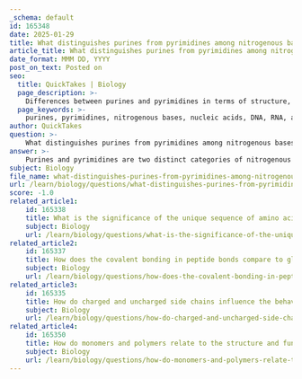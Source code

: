 ```yaml
---
_schema: default
id: 165348
date: 2025-01-29
title: What distinguishes purines from pyrimidines among nitrogenous bases?
article_title: What distinguishes purines from pyrimidines among nitrogenous bases?
date_format: MMM DD, YYYY
post_on_text: Posted on
seo:
  title: QuickTakes | Biology
  page_description: >-
    Differences between purines and pyrimidines in terms of structure, chemical composition, and function in nucleic acids such as DNA and RNA.
  page_keywords: >-
    purines, pyrimidines, nitrogenous bases, nucleic acids, DNA, RNA, adenine, guanine, cytosine, thymine, uracil, base pairing, biochemical processes, nucleotide structure
author: QuickTakes
question: >-
    What distinguishes purines from pyrimidines among nitrogenous bases?
answer: >-
    Purines and pyrimidines are two distinct categories of nitrogenous bases that play crucial roles in the structure of nucleic acids like DNA and RNA. Here are the key differences that distinguish purines from pyrimidines:\n\n1. **Structure**:\n   - **Purines**: These are larger, double-ring structures composed of a fused pyrimidine and imidazole ring. The two purines found in nucleic acids are adenine (A) and guanine (G).\n   - **Pyrimidines**: These are smaller, single-ring structures. The pyrimidines present in nucleic acids include cytosine (C), thymine (T), and uracil (U).\n\n2. **Chemical Composition**:\n   - **Purines**: The general formula for purines is C5H5N5, indicating a higher number of carbon and nitrogen atoms compared to pyrimidines.\n   - **Pyrimidines**: The general formula for pyrimidines is C4H4N2, which reflects their simpler structure.\n\n3. **Base Pairing**:\n   - In DNA, purines pair with pyrimidines to maintain a consistent width of the DNA double helix. Adenine pairs with thymine (or uracil in RNA), and guanine pairs with cytosine. This specific pairing is essential for the stability and integrity of the genetic code.\n\n4. **Functionality**:\n   - Both purines and pyrimidines are essential for the formation of nucleotides, which are the building blocks of nucleic acids. However, their structural differences influence how they interact with other molecules and their roles in various biochemical processes.\n\nIn summary, the primary distinctions between purines and pyrimidines lie in their structural complexity, chemical composition, and their specific roles in base pairing within nucleic acids.
subject: Biology
file_name: what-distinguishes-purines-from-pyrimidines-among-nitrogenous-bases.md
url: /learn/biology/questions/what-distinguishes-purines-from-pyrimidines-among-nitrogenous-bases
score: -1.0
related_article1:
    id: 165338
    title: What is the significance of the unique sequence of amino acids in the primary structure of proteins?
    subject: Biology
    url: /learn/biology/questions/what-is-the-significance-of-the-unique-sequence-of-amino-acids-in-the-primary-structure-of-proteins
related_article2:
    id: 165337
    title: How does the covalent bonding in peptide bonds compare to glycosidic linkages?
    subject: Biology
    url: /learn/biology/questions/how-does-the-covalent-bonding-in-peptide-bonds-compare-to-glycosidic-linkages
related_article3:
    id: 165335
    title: How do charged and uncharged side chains influence the behavior of amino acids in proteins?
    subject: Biology
    url: /learn/biology/questions/how-do-charged-and-uncharged-side-chains-influence-the-behavior-of-amino-acids-in-proteins
related_article4:
    id: 165350
    title: How do monomers and polymers relate to the structure and function of biomolecules?
    subject: Biology
    url: /learn/biology/questions/how-do-monomers-and-polymers-relate-to-the-structure-and-function-of-biomolecules
---
```


&nbsp;